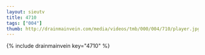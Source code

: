 ```yaml
--- 
layout: sieutv
title: 4710
tags: ["004"]
thumb: http://drainmainvein.com/media/videos/tmb/000/004/710/player.jpg
---
```

{% include drainmainvein key="4710" %} 
